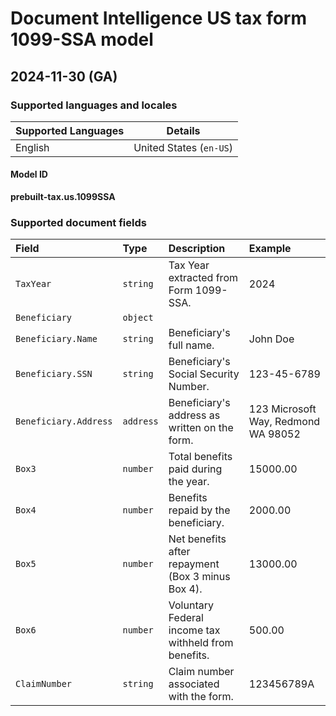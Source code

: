 # Document Intelligence US tax form 1099-SSA model

## 2024-11-30 (GA)

### Supported languages and locales

| Supported Languages | Details |
|:--------------------|:-------:|
|English|United States (`en-US`)|

#### Model ID

**prebuilt-tax.us.1099SSA**

### Supported document fields

| Field | Type | Description | Example |
|:------|:-----|:------------|:--------|
|`TaxYear`|`string`|Tax Year extracted from Form 1099-SSA.|2024|
|`Beneficiary`|`object`|||
|`Beneficiary.Name`|`string`|Beneficiary's full name.|John Doe|
|`Beneficiary.SSN`|`string`|Beneficiary's Social Security Number.|123-45-6789|
|`Beneficiary.Address`|`address`|Beneficiary's address as written on the form.|123 Microsoft Way, Redmond WA 98052|
|`Box3`|`number`|Total benefits paid during the year.|15000.00|
|`Box4`|`number`|Benefits repaid by the beneficiary.|2000.00|
|`Box5`|`number`|Net benefits after repayment (Box 3 minus Box 4).|13000.00|
|`Box6`|`number`|Voluntary Federal income tax withheld from benefits.|500.00|
|`ClaimNumber`|`string`|Claim number associated with the form.|123456789A|